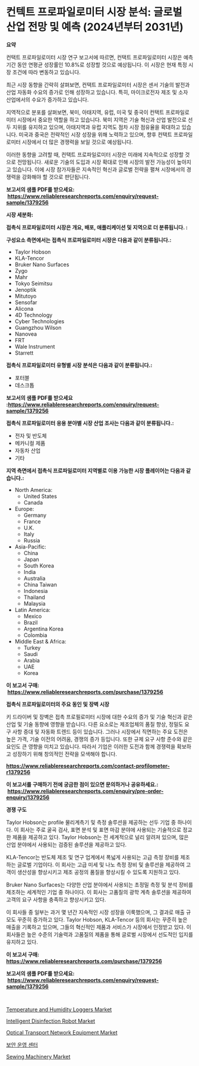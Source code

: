<p><h1>컨텍트 프로파일로미터 시장 분석: 글로벌 산업 전망 및 예측 (2024년부터 2031년)</h1></p><p><strong>요약</strong></p>
<p><p>컨택트 프로파일로미터 시장 연구 보고서에 따르면, 컨택트 프로파일로미터 시장은 예측 기간 동안 연평균 성장률인 10.8%로 성장할 것으로 예상됩니다. 이 시장은 현재 특정 시장 조건에 따라 변동하고 있습니다.</p><p>최근 시장 동향을 간략히 살펴보면, 컨택트 프로파일로미터 시장은 센서 기술의 발전과 산업 자동화 수요의 증가로 인해 성장하고 있습니다. 특히, 마이크로전자 제조 및 소자 산업에서의 수요가 증가하고 있습니다.</p><p>지역적으로 분포를 살펴보면, 북미, 아태지역, 유럽, 미국 및 중국이 컨택트 프로파일로미터 시장에서 중요한 역할을 하고 있습니다. 북미 지역은 기술 혁신과 산업 발전으로 선두 지위를 유지하고 있으며, 아태지역과 유럽 지역도 점차 시장 점유율을 확대하고 있습니다. 미국과 중국은 전략적인 시장 성장을 위해 노력하고 있으며, 향후 컨택트 프로파일로미터 시장에서 더 많은 경쟁력을 보일 것으로 예상됩니다.</p><p>이러한 동향을 고려할 때, 컨택트 프로파일로미터 시장은 미래에 지속적으로 성장할 것으로 전망됩니다. 새로운 기술의 도입과 시장 확대로 인해 시장의 발전 가능성이 높아지고 있습니다. 이에 시장 참가자들은 지속적인 혁신과 글로벌 전략을 펼쳐 시장에서의 경쟁력을 강화해야 할 것으로 판단됩니다.</p></p>
<p><strong>보고서의 샘플 PDF를 받으세요: &nbsp;<a href="https://www.reliableresearchreports.com/enquiry/request-sample/1379256">https://www.reliableresearchreports.com/enquiry/request-sample/1379256</a></strong></p>
<p><strong>시장 세분화:</strong></p>
<p><strong> 접촉식 프로파일로미터 시장은 개요, 배포, 애플리케이션 및 지역으로 더 분류됩니다. :</strong></p>
<p><strong>구성요소 측면에서는 접촉식 프로파일로미터 시장은 다음과 같이 분류됩니다.:</strong></p>
<p><ul><li>Taylor Hobson</li><li>KLA-Tencor</li><li>Bruker Nano Surfaces</li><li>Zygo</li><li>Mahr</li><li>Tokyo Seimitsu</li><li>Jenoptik</li><li>Mitutoyo</li><li>Sensofar</li><li>Alicona</li><li>4D Technology</li><li>Cyber Technologies</li><li>Guangzhou Wilson</li><li>Nanovea</li><li>FRT</li><li>Wale Instrument</li><li>Starrett</li></ul></p>
<p><strong> 접촉식 프로파일로미터 유형별 시장 분석은 다음과 같이 분류됩니다.:</strong></p>
<p><ul><li>포터블</li><li>데스크톱</li></ul></p>
<p><strong>보고서의 샘플 PDF를 받으세요 :<a href="https://www.reliableresearchreports.com/enquiry/request-sample/1379256">https://www.reliableresearchreports.com/enquiry/request-sample/1379256</a></strong></p>
<p><strong> 접촉식 프로파일로미터 응용 분야별 시장 산업 조사는 다음과 같이 분류됩니다.:</strong></p>
<p><ul><li>전자 및 반도체</li><li>메카니컬 제품</li><li>자동차 산업</li><li>기타</li></ul></p>
<p><strong>지역 측면에서 접촉식 프로파일로미터 지역별로 이용 가능한 시장 플레이어는 다음과 같습니다.:</strong></p>
<p><ul>
    <li>
        North America:
        <ul>
            <li>United States</li>
            <li>Canada</li>
        </ul>
    </li>
    <li>
        Europe:
        <ul>
            <li>Germany</li>
            <li>France</li>
            <li>U.K.</li>
            <li>Italy</li>
            <li>Russia</li>
        </ul>
    </li>
    <li>
        Asia-Pacific:
        <ul>
            <li>China</li>
            <li>Japan</li>
            <li>South Korea</li>
            <li>India</li>
            <li>Australia</li>
            <li>China Taiwan</li>
            <li>Indonesia</li>
            <li>Thailand</li>
            <li>Malaysia</li>
        </ul>
    </li>
    <li>
        Latin America:
        <ul>
            <li>Mexico</li>
            <li>Brazil</li>
            <li>Argentina Korea</li>
            <li>Colombia</li>
        </ul>
    </li>
    <li>
        Middle East & Africa:
        <ul>
            <li>Turkey</li>
            <li>Saudi</li>
            <li>Arabia</li>
            <li>UAE</li>
            <li>Korea</li>
        </ul>
    </li>
    </ul></p>
<p><strong>이 보고서 구매: &nbsp;<a href="https://www.reliableresearchreports.com/purchase/1379256">https://www.reliableresearchreports.com/purchase/1379256</a></strong></p>
<p><strong>접촉식 프로파일로미터의 주요 동인 및 장벽 시장</strong></p>
<p><p>키 드라이버 및 장벽은 접촉 프로필로미터 시장에 대한 수요의 증가 및 기술 혁신과 같은 산업 및 기술 동향에 영향을 받습니다. 다른 요소로는 제조업체의 품질 향상, 정밀도 요구 사항 증대 및 자동화 트렌드 등이 있습니다. 그러나 시장에서 직면하는 주요 도전은 높은 가격, 기술 이전의 어려움, 경쟁의 증가 등입니다. 또한 규제 요구 사항 준수와 같은 요인도 큰 영향을 미치고 있습니다. 따라서 기업은 이러한 도전과 함께 경쟁력을 확보하고 성장하기 위해 창의적인 전략을 모색해야 합니다.</p></p>
<p><strong><a href="https://www.reliableresearchreports.com/contact-profilometer-r1379256">https://www.reliableresearchreports.com/contact-profilometer-r1379256</a></strong></p>
<p><strong>이 보고서를 구매하기 전에 궁금한 점이 있으면 문의하거나 공유하세요.: &nbsp;<a href="https://www.reliableresearchreports.com/enquiry/pre-order-enquiry/1379256">https://www.reliableresearchreports.com/enquiry/pre-order-enquiry/1379256</a></strong></p>
<p><strong>경쟁 구도</strong></p>
<p><p>Taylor Hobson는 profile 물리계측기 및 측정 솔루션을 제공하는 선두 기업 중 하나이다. 이 회사는 주로 굴곡 검사, 표면 분석 및 표면 마감 분야에 사용되는 기술적으로 정교한 제품을 제공하고 있다. Taylor Hobson는 전 세계적으로 널리 알려져 있으며, 많은 산업 분야에서 사용되는 검증된 솔루션을 제공하고 있다.</p><p>KLA-Tencor는 반도체 제조 및 연구 업계에서 폭넓게 사용되는 고급 측정 장비를 제조하는 글로벌 기업이다. 이 회사는 고급 미세 및 나노 측정 장비 및 솔루션을 제공하여 고객이 생산성을 향상시키고 제조 공정의 품질을 향상시킬 수 있도록 지원하고 있다.</p><p>Bruker Nano Surfaces는 다양한 산업 분야에서 사용되는 초정밀 측정 및 분석 장비를 제조하는 세계적인 기업 중 하나이다. 이 회사는 고품질의 광학 계측 솔루션을 제공하여 고객의 요구 사항을 충족하고 향상시키고 있다.</p><p>이 회사들 중 일부는 과거 몇 년간 지속적인 시장 성장을 이룩했으며, 그 결과로 매출 규모도 꾸준히 증가하고 있다. Taylor Hobson, KLA-Tencor 등의 회사는 꾸준히 높은 매출을 기록하고 있으며, 그들의 혁신적인 제품과 서비스가 시장에서 인정받고 있다. 이 회사들은 높은 수준의 기술력과 고품질의 제품을 통해 글로벌 시장에서 선도적인 입지를 유지하고 있다.</p></p>
<p><strong>이 보고서 구매: &nbsp; <a href="https://www.reliableresearchreports.com/purchase/1379256">https://www.reliableresearchreports.com/purchase/1379256</a></strong></p>
<p><strong>보고서의 샘플 PDF를 받으세요: &nbsp;<a href="https://www.reliableresearchreports.com/enquiry/request-sample/1379256">https://www.reliableresearchreports.com/enquiry/request-sample/1379256</a></strong><strong></strong></p>
<p>&nbsp;</p>
<p><p><a href="https://github.com/nathandecarvalho/Market-Research-Report-List-3/blob/main/temperature-and-humidity-loggers-market.md">Temperature and Humidity Loggers Market</a></p><p><a href="https://medium.com/@lavernacole31/intelligent-disinfection-robot-market-size-and-market-trends-complete-industry-overview-2024-to-2c6f71320ce8">Intelligent Disinfection Robot Market</a></p><p><a href="https://github.com/kosella/Market-Research-Report-List-3/blob/main/optical-transport-network-equipment-market.md">Optical Transport Network Equipment Market</a></p><p><a href="https://medium.com/@gummibear5656757/%EB%B3%B4%EC%95%88-%EC%98%A4%ED%8D%BC%EB%A0%88%EC%9D%B4%EC%85%98-%EC%84%BC%ED%84%B0-%EC%8B%9C%EC%9E%A5-%EB%B6%84%EC%84%9D-%EA%B8%80%EB%A1%9C%EB%B2%8C-%EC%82%B0%EC%97%85-%EC%A0%84%EB%A7%9D-%EB%B0%8F-%EC%98%88%EC%B8%A1-2024%EB%85%84%EB%B6%80%ED%84%B0-2031%EB%85%84-d6ad16c7ed41">보안 운영 센터</a></p><p><a href="https://medium.com/@hskmn/sewing-machinery-market-exploring-market-share-market-trends-and-future-growth-ae45c25cb865">Sewing Machinery Market</a></p></p>